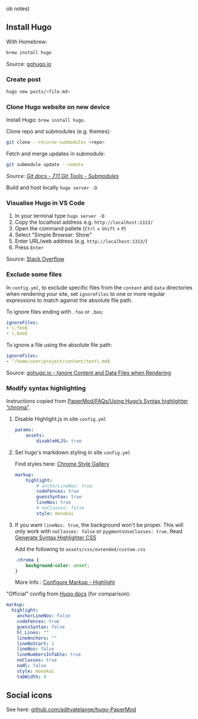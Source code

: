 
ob notes)

## Install Hugo 

With Homebrew: 

```sh
brew install hugo
```

Source: [gohugo.io](https://gohugo.io/installation/macos/#homebrew)

### Create post

```bash
hugo new posts/<file.md>
```

### Clone Hugo website on new device

Install Hugo: `brew install hugo`.

Clone repo and submodules (e.g. themes):

```bash
git clone --recurse-submodules <repo>
```

Fetch and merge updates in submodule:

```bash
git submodule update --remote
```

_Source: [Git docs - 7.11 Git Tools - Submodules](https://git-scm.com/book/en/v2/Git-Tools-Submodules)_


Build and host locally `hugo server -D`

### Visualise Hugo in VS Code

1. In your terminal type `hugo server -D`
2. Copy the localhost address e.g. `http://localhost:1313/`
3. Open the command pallete (`Ctrl` + `Shift` + `P`)
4. Select "Simple Browser: Show"
5. Enter URL/web address (e.g. `http://localhost:1313/`)
6. Press `Enter`

Source: [Stack Overflow](https://stackoverflow.com/a/68539272)

### Exclude some files

In `config.yml`, to exclude specific files from the `content` and `data` directories when rendering your site, set `ignoreFiles` to one or more regular expressions to match against the absolute file path.

To ignore files ending with `.foo` or `.boo`:

```yaml
ignoreFiles:
- \.foo$
- \.boo$
```

To ignore a file using the absolute file path:

```yaml
ignoreFiles:
- ^/home/user/project/content/test\.md$
```


Source: [gohugo.io  - Ignore Content and Data Files when Rendering](https://gohugo.io/getting-started/configuration/#ignore-content-and-data-files-when-rendering)

### Modify syntax highlighting

Instructions copied from [PaperMod/FAQs/Using Hugo’s Syntax highlighter “chroma”](https://adityatelange.github.io/hugo-PaperMod/posts/papermod/papermod-faq/#using-hugos-syntax-highlighter-chroma).

1. Disable Highlight.js in site `config.yml`

    ```yml
    params:
        assets:
            disableHLJS: true
    ```

2. Set hugo's markdown styling in site `config.yml`

    Find styles here: [Chrome Style Gallery](https://xyproto.github.io/splash/docs/all.html)

    ```yml
    markup:
        highlight:
            # anchorLineNos: true
            codeFences: true
            guessSyntax: true
            lineNos: true
            # noClasses: false
            style: monokai
    ```

3. If you want `lineNos: true`, the background won't be proper.
   This will only work with `noClasses: false` or `pygmentsUseClasses: true`.
   Read [Generate Syntax Highlighter CSS](https://gohugo.io/content-management/syntax-highlighting/#generate-syntax-highlighter-css)

    Add the following to `assets/css/extended/custom.css`

    ```css
    .chroma {
        background-color: unset;
    }
    ```

    More Info : [Configure Markup - Highlight](https://gohugo.io/getting-started/configuration-markup#highlight)

"Official" config from [Hugo docs](https://gohugo.io/getting-started/configuration-markup#highlight) (for comparison):

```yaml
markup:
  highlight:
    anchorLineNos: false
    codeFences: true
    guessSyntax: false
    hl_Lines: ""
    lineAnchors: ""
    lineNoStart: 1
    lineNos: false
    lineNumbersInTable: true
    noClasses: true
    noHl: false
    style: monokai
    tabWidth: 4
```

## Social icons

See here: [github.com/adityatelange/hugo-PaperMod](https://github.com/adityatelange/hugo-PaperMod/wiki/Icons)
